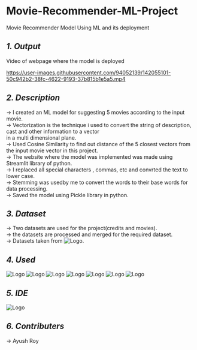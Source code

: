 # **Movie-Recommender-ML-Project**
Movie Recommender Model Using ML and its deployment
## *1. Output*
Video of webpage where the model is deployed

https://user-images.githubusercontent.com/94052139/142055101-50c942b2-38fc-4622-9193-37b815b1e5a5.mp4

## *2. Description*
  -> I created an ML model for suggesting 5 movies according to the input movie.<br/> 
  -> Vectorization is the technique i used to convert the string of description, cast and other information to a vector<br> in a multi dimensional plane.<br/>
  -> Used Cosine Similarity to find out distance of the 5 closest vectors from the input movie vector in this project.<br/>
  -> The website where the model was implemented was made using Streamlit library of python.<br/>
  -> I replaced all special characters , commas, etc and convrted the text to lower case.<br/>
  -> Stemming was usedby me to convert the words to their base words for data processing.<br/>
  -> Saved the model using Pickle library in python.<br/>
 ## *3. Dataset*
  -> Two datasets are used for the project(credits and movies).<br/>
  -> the datasets are processed and merged for the required dataset.<br/>
  -> Datasets taken from ![Logo](https://img.shields.io/badge/Kaggle-20BEFF?style=for-the-badge&logo=Kaggle&logoColor=white).<br/>
 ## *4. Used*
 ![Logo](https://img.shields.io/badge/Python-FFD43B?style=for-the-badge&logo=python&logoColor=darkgreen)
 ![Logo](https://img.shields.io/badge/Pandas-2C2D72?style=for-the-badge&logo=pandas&logoColor=white)
 ![Logo](https://img.shields.io/badge/Numpy-777BB4?style=for-the-badge&logo=numpy&logoColor=white)
 ![Logo](https://img.shields.io/badge/json-5E5C5C?style=for-the-badge&logo=json&logoColor=white)
 ![Logo](https://img.shields.io/badge/Jupyter-F37626.svg?&style=for-the-badge&logo=Jupyter&logoColor=white)
 ![Logo](https://img.shields.io/badge/SciPy-654FF0?style=for-the-badge&logo=SciPy&logoColor=white)
 ![Logo](https://img.shields.io/badge/Streamlit-FF4B4B?style=for-the-badge&logo=Streamlit&logoColor=white)
 ## *5. IDE*
 ![Logo](https://img.shields.io/badge/Visual_Studio-5C2D91?style=for-the-badge&logo=visual%20studio&logoColor=white)
 ## *6. Contributers*
  -> Ayush Roy<br/>

